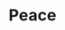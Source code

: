 ---
pid: FS101
title: Peace
location_transcription: Near Temple Uni
zipcode: '19120'
outside_phl: 
neighborhood: Logan,Olney
age: '30'
age_range: 30-39
instagram: 
image_file_name: FS_101.jpg
proposal_transcription: Hand holding two fingers up in a peace sign. Reps the need
  for peace for everyone
topic: Unity,Uplifting
topic_summary: 0, 0
type: Other No Form
keywords_other: 
credit: TLS
image_labels: 
twitter: 
facebook: 
permalink: "/monuments/fs101/"
layout: item-page
---